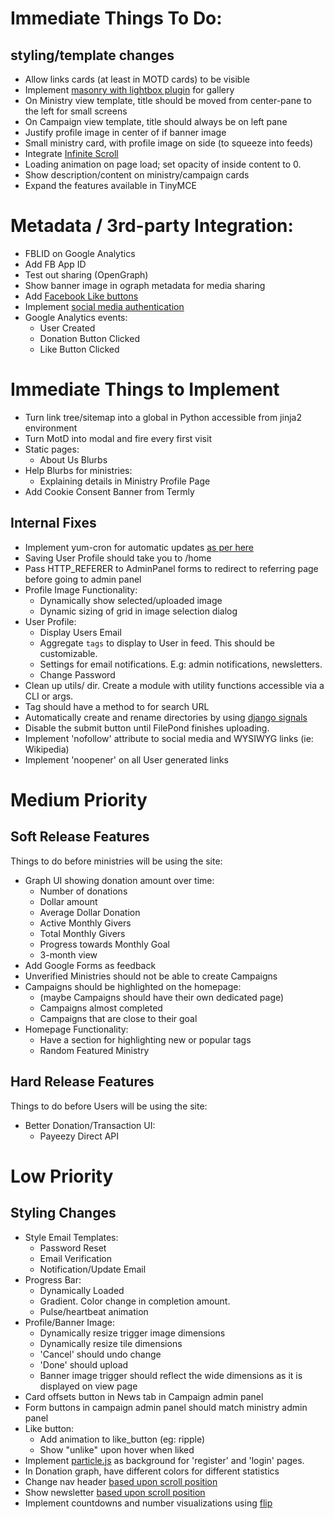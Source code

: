 # Immediate Things To Do:
## styling/template changes
* Allow links cards (at least in MOTD cards) to be visible
* Implement [masonry with lightbox plugin](https://dimsemenov.com/plugins/magnific-popup/) for gallery
* On Ministry view template, title should be moved from center-pane to the left for small screens
* On Campaign view template, title should always be on left pane
* Justify profile image in center of if banner image
* Small ministry card, with profile image on side (to squeeze into feeds)
* Integrate [Infinite Scroll](https://infinite-scroll.com/)
* Loading animation on page load; set opacity of inside content to 0.
* Show description/content on ministry/campaign cards
* Expand the features available in TinyMCE
    


# Metadata / 3rd-party Integration:
- FBLID on Google Analytics
- Add FB App ID
- Test out sharing (OpenGraph)
- Show banner image in ograph metadata for media sharing
- Add [Facebook Like buttons](https://www.dummies.com/web-design-development/site-development/how-to-add-facebook-connect-to-your-website/)
- Implement [social media authentication](https://auth0.com)
- Google Analytics events:
    * User Created
    * Donation Button Clicked
    * Like Button Clicked


# Immediate Things to Implement
- Turn link tree/sitemap into a global in Python accessible from jinja2 environment
- Turn MotD into modal and fire every first visit
- Static pages:
    * About Us Blurbs
- Help Blurbs for ministries:
    * Explaining details in Ministry Profile Page
- Add Cookie Consent Banner from Termly


## Internal Fixes
- Implement yum-cron for automatic updates [as per here](https://stackoverflow.com/questions/9206261/how-do-install-security-updates-on-an-amazon-linux-ami-ec2-instance)
- Saving User Profile should take you to /home
- Pass HTTP_REFERER to AdminPanel forms to redirect to referring page before going to admin panel
- Profile Image Functionality:
    * Dynamically show selected/uploaded image
    * Dynamic sizing of grid in image selection dialog
- User Profile:
    * Display Users Email
    * Aggregate `tags` to display to User in feed. This should be customizable.
    * Settings for email notifications. E.g: admin notifications, newsletters.
    * Change Password
- Clean up utils/ dir. Create a module with utility functions accessible via a CLI or args.
- Tag should have a method to for search URL
- Automatically create and rename directories by using [django signals](https://docs.djangoproject.com/en/3.0/ref/signals/#django.db.models.signals.pre_save)
- Disable the submit button until FilePond finishes uploading.
- Implement 'nofollow' attribute to social media and WYSIWYG links (ie: Wikipedia)
- Implement 'noopener' on all User generated links


# Medium Priority 
## Soft Release Features
Things to do before ministries will be using the site:
- Graph UI showing donation amount over time:
    * Number of donations
    * Dollar amount
    * Average Dollar Donation
    * Active Monthly Givers
    * Total Monthly Givers
    * Progress towards Monthly Goal
    * 3-month view
- Add Google Forms as feedback
- Unverified Ministries should not be able to create Campaigns
- Campaigns should be highlighted on the homepage:
    - (maybe Campaigns should have their own dedicated page)
    * Campaigns almost completed
    * Campaigns that are close to their goal
- Homepage Functionality:
    * Have a section for highlighting new or popular tags
    * Random Featured Ministry

## Hard Release Features
Things to do before Users will be using the site:
- Better Donation/Transaction UI:
    * Payeezy Direct API

# Low Priority
## Styling Changes
- Style Email Templates:
    * Password Reset
    * Email Verification
    * Notification/Update Email
- Progress Bar:
    * Dynamically Loaded
    * Gradient. Color change in completion amount.
    * Pulse/heartbeat animation
- Profile/Banner Image:
    * Dynamically resize trigger image dimensions
    * Dynamically resize tile dimensions
    * 'Cancel' should undo change
    * 'Done' should upload
    * Banner image trigger should reflect the wide dimensions as it is displayed on view page
- Card offsets button in News tab in Campaign admin panel
- Form buttons in campaign admin panel should match ministry admin panel
- Like button:
    * Add animation to like_button (eg: ripple)
    * Show "unlike" upon hover when liked
- Implement [particle.js](https://github.com/VincentGarreau/particles.js/) as background for 'register' and 'login' pages.    
- In Donation graph, have different colors for different statistics
- Change nav header [based upon scroll position](https://pqina.nl/blog/applying-styles-based-on-the-user-scroll-position-with-smart-css/)
- Show newsletter [based upon scroll position](https://pqina.nl/blog/using-smart-css-to-time-your-wonderful-newsletter-popup/)
- Implement countdowns and number visualizations using [flip](https://pqina.nl/flip/)
